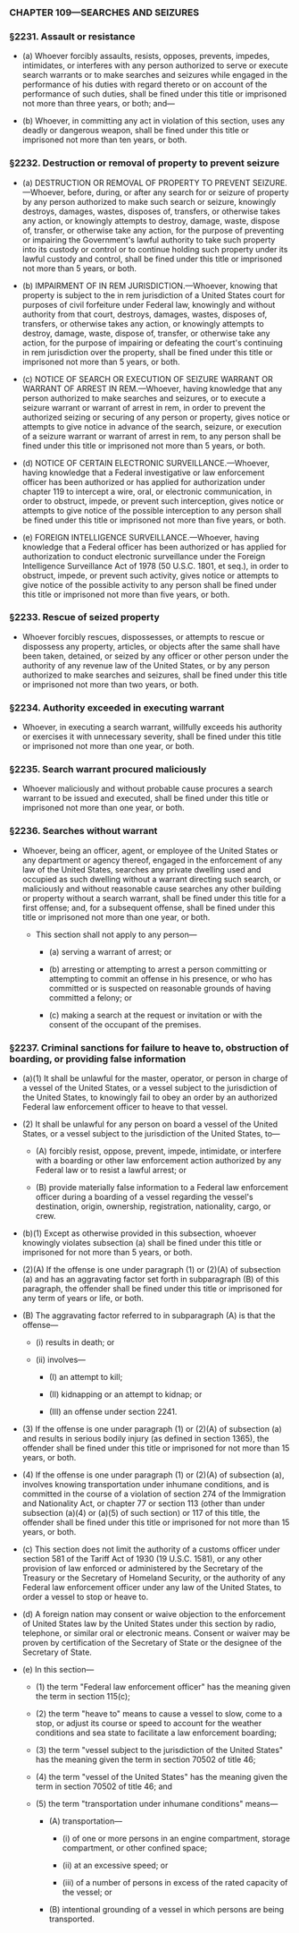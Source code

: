 ### **CHAPTER 109—SEARCHES AND SEIZURES**

### §2231. Assault or resistance
* (a) Whoever forcibly assaults, resists, opposes, prevents, impedes, intimidates, or interferes with any person authorized to serve or execute search warrants or to make searches and seizures while engaged in the performance of his duties with regard thereto or on account of the performance of such duties, shall be fined under this title or imprisoned not more than three years, or both; and—

* (b) Whoever, in committing any act in violation of this section, uses any deadly or dangerous weapon, shall be fined under this title or imprisoned not more than ten years, or both.

### §2232. Destruction or removal of property to prevent seizure
* (a) DESTRUCTION OR REMOVAL OF PROPERTY TO PREVENT SEIZURE.—Whoever, before, during, or after any search for or seizure of property by any person authorized to make such search or seizure, knowingly destroys, damages, wastes, disposes of, transfers, or otherwise takes any action, or knowingly attempts to destroy, damage, waste, dispose of, transfer, or otherwise take any action, for the purpose of preventing or impairing the Government's lawful authority to take such property into its custody or control or to continue holding such property under its lawful custody and control, shall be fined under this title or imprisoned not more than 5 years, or both.

* (b) IMPAIRMENT OF IN REM JURISDICTION.—Whoever, knowing that property is subject to the in rem jurisdiction of a United States court for purposes of civil forfeiture under Federal law, knowingly and without authority from that court, destroys, damages, wastes, disposes of, transfers, or otherwise takes any action, or knowingly attempts to destroy, damage, waste, dispose of, transfer, or otherwise take any action, for the purpose of impairing or defeating the court's continuing in rem jurisdiction over the property, shall be fined under this title or imprisoned not more than 5 years, or both.

* (c) NOTICE OF SEARCH OR EXECUTION OF SEIZURE WARRANT OR WARRANT OF ARREST IN REM.—Whoever, having knowledge that any person authorized to make searches and seizures, or to execute a seizure warrant or warrant of arrest in rem, in order to prevent the authorized seizing or securing of any person or property, gives notice or attempts to give notice in advance of the search, seizure, or execution of a seizure warrant or warrant of arrest in rem, to any person shall be fined under this title or imprisoned not more than 5 years, or both.

* (d) NOTICE OF CERTAIN ELECTRONIC SURVEILLANCE.—Whoever, having knowledge that a Federal investigative or law enforcement officer has been authorized or has applied for authorization under chapter 119 to intercept a wire, oral, or electronic communication, in order to obstruct, impede, or prevent such interception, gives notice or attempts to give notice of the possible interception to any person shall be fined under this title or imprisoned not more than five years, or both.

* (e) FOREIGN INTELLIGENCE SURVEILLANCE.—Whoever, having knowledge that a Federal officer has been authorized or has applied for authorization to conduct electronic surveillance under the Foreign Intelligence Surveillance Act of 1978 (50 U.S.C. 1801, et seq.), in order to obstruct, impede, or prevent such activity, gives notice or attempts to give notice of the possible activity to any person shall be fined under this title or imprisoned not more than five years, or both.

### §2233. Rescue of seized property
* Whoever forcibly rescues, dispossesses, or attempts to rescue or dispossess any property, articles, or objects after the same shall have been taken, detained, or seized by any officer or other person under the authority of any revenue law of the United States, or by any person authorized to make searches and seizures, shall be fined under this title or imprisoned not more than two years, or both.

### §2234. Authority exceeded in executing warrant
* Whoever, in executing a search warrant, willfully exceeds his authority or exercises it with unnecessary severity, shall be fined under this title or imprisoned not more than one year, or both.

### §2235. Search warrant procured maliciously
* Whoever maliciously and without probable cause procures a search warrant to be issued and executed, shall be fined under this title or imprisoned not more than one year, or both.

### §2236. Searches without warrant
* Whoever, being an officer, agent, or employee of the United States or any department or agency thereof, engaged in the enforcement of any law of the United States, searches any private dwelling used and occupied as such dwelling without a warrant directing such search, or maliciously and without reasonable cause searches any other building or property without a search warrant, shall be fined under this title for a first offense; and, for a subsequent offense, shall be fined under this title or imprisoned not more than one year, or both.

  * This section shall not apply to any person—

    * (a) serving a warrant of arrest; or

    * (b) arresting or attempting to arrest a person committing or attempting to commit an offense in his presence, or who has committed or is suspected on reasonable grounds of having committed a felony; or

    * (c) making a search at the request or invitation or with the consent of the occupant of the premises.

### §2237. Criminal sanctions for failure to heave to, obstruction of boarding, or providing false information
* (a)(1) It shall be unlawful for the master, operator, or person in charge of a vessel of the United States, or a vessel subject to the jurisdiction of the United States, to knowingly fail to obey an order by an authorized Federal law enforcement officer to heave to that vessel.

* (2) It shall be unlawful for any person on board a vessel of the United States, or a vessel subject to the jurisdiction of the United States, to—

  * (A) forcibly resist, oppose, prevent, impede, intimidate, or interfere with a boarding or other law enforcement action authorized by any Federal law or to resist a lawful arrest; or

  * (B) provide materially false information to a Federal law enforcement officer during a boarding of a vessel regarding the vessel's destination, origin, ownership, registration, nationality, cargo, or crew.


* (b)(1) Except as otherwise provided in this subsection, whoever knowingly violates subsection (a) shall be fined under this title or imprisoned for not more than 5 years, or both.

* (2)(A) If the offense is one under paragraph (1) or (2)(A) of subsection (a) and has an aggravating factor set forth in subparagraph (B) of this paragraph, the offender shall be fined under this title or imprisoned for any term of years or life, or both.

* (B) The aggravating factor referred to in subparagraph (A) is that the offense—

  * (i) results in death; or

  * (ii) involves—

    * (I) an attempt to kill;

    * (II) kidnapping or an attempt to kidnap; or

    * (III) an offense under section 2241.


* (3) If the offense is one under paragraph (1) or (2)(A) of subsection (a) and results in serious bodily injury (as defined in section 1365), the offender shall be fined under this title or imprisoned for not more than 15 years, or both.

* (4) If the offense is one under paragraph (1) or (2)(A) of subsection (a), involves knowing transportation under inhumane conditions, and is committed in the course of a violation of section 274 of the Immigration and Nationality Act, or chapter 77 or section 113 (other than under subsection (a)(4) or (a)(5) of such section) or 117 of this title, the offender shall be fined under this title or imprisoned for not more than 15 years, or both.

* (c) This section does not limit the authority of a customs officer under section 581 of the Tariff Act of 1930 (19 U.S.C. 1581), or any other provision of law enforced or administered by the Secretary of the Treasury or the Secretary of Homeland Security, or the authority of any Federal law enforcement officer under any law of the United States, to order a vessel to stop or heave to.

* (d) A foreign nation may consent or waive objection to the enforcement of United States law by the United States under this section by radio, telephone, or similar oral or electronic means. Consent or waiver may be proven by certification of the Secretary of State or the designee of the Secretary of State.

* (e) In this section—

  * (1) the term "Federal law enforcement officer" has the meaning given the term in section 115(c);

  * (2) the term "heave to" means to cause a vessel to slow, come to a stop, or adjust its course or speed to account for the weather conditions and sea state to facilitate a law enforcement boarding;

  * (3) the term "vessel subject to the jurisdiction of the United States" has the meaning given the term in section 70502 of title 46;

  * (4) the term "vessel of the United States" has the meaning given the term in section 70502 of title 46; and

  * (5) the term "transportation under inhumane conditions" means—

    * (A) transportation—

      * (i) of one or more persons in an engine compartment, storage compartment, or other confined space;

      * (ii) at an excessive speed; or

      * (iii) of a number of persons in excess of the rated capacity of the vessel; or


    * (B) intentional grounding of a vessel in which persons are being transported.